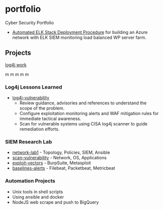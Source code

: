 # portfolio
Cyber Security Portfolio

* [Automated ELK Stack Deployment Procedure](https://github.com/robforee/network-lab1) for building an Azure network with ELK SIEM monitoring load balanced WP server farm.

## Projects
[log4j work](#log4j-Lessons-Learned)

m
m
m
m
m

### Log4j Lessons Learned
* [log4j-vulnerability](https://github.com/robforee/log4j-vulnerability)
  * Review guidance, advisories and references to understand the scope of the problem.
  * Configure exploitation monitoring alerts and WAF mitigation rules for immediate tactical awareness.
  * Scan for vulnerable systems using CISA log4j scanner to guide remediation efforts.


### SIEM Research Lab
* [network-lab1](https://github.com/robforee/network-lab1) - Topology, Policies, SIEM, Ansible
* [scan-vulnerability](https://github.com/robforee/scan-vulnerability) - Network, OS, Applications
* [exploit-vectors](https://github.com/robforee/exploit-vectors) - BurpSuite, Metasploit
* [baselines-alerts](https://github.com/robforee/baselines-alerts) - Filebeat, Packetbeat, Metricbeat

### Automation Projects
* Unix tools in shell scripts
* Using ansible and docker 
* NodeJS web scrape and push to BigQuery
